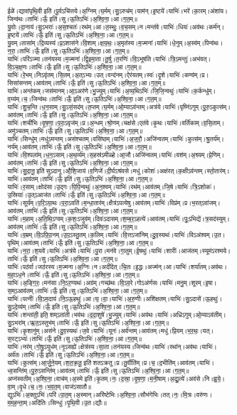 

  
ईळे॑।द्यावा॑पृथि॒वी इति॑।पू॒र्वऽचि॑त्तये।अ॒ग्निम्।घ॒र्मम्।सु॒ऽरुच॑म्।याम॑न्।इ॒ष्टये॑।याभिः॑।भरे॑।का॒रम्।अंशा॑य।जिन्व॑थः।ताभिः॑।ऊँ॒ इति॑।सु।ऊ॒तिऽभिः॑।अ॒श्वि॒ना॒।आ।ग॒त॒म्॥  
यु॒वोः।दा॒नाय॑।सु॒ऽभराः॑।अ॒स॒श्चतः॑।रथ॑म्।आ।त॒स्थुः॒।व॒च॒सम्।न।मन्त॑वे।याभिः॑।धियः॑।अव॑थः।कर्म॑न्।इ॒ष्टये॑।ताभिः॑।ऊँ॒ इति॑।सु।ऊ॒तिऽभिः॑।अ॒श्वि॒ना॒।आ।ग॒त॒म्॥  
यु॒वम्।तासा॑म्।दि॒व्यस्य॑।प्र॒ऽशास॑ने।वि॒शाम्।क्ष॒य॒थः॒।अ॒मृत॑स्य।म॒ज्मना॑।याभिः॑।धे॒नुम्।अ॒स्व॑म्।पिन्व॑थः।न॒रा॒।ताभिः॑।ऊँ॒ इति॑।सु।ऊ॒तिऽभिः॑।अ॒श्वि॒ना॒।आ।ग॒त॒म्॥  
याभिः॑।परि॑ऽज्मा।तन॑यस्य।म॒ज्मना॑।द्वि॒इमा॒ता।तू॒र्षु।त॒रणिः॑।वि॒ऽभूष॑ति।याभिः॑।त्रि॒ऽमन्तुः॑।अभ॑वत्।वि॒ऽच॒क्ष॒णः।ताभिः॑।ऊँ॒ इति॑।सु।ऊ॒तिऽभिः॑।अ॒श्वि॒ना॒।आ।ग॒त॒म्॥  
याभिः॑।रे॒भम्।निऽवृ॑तम्।सि॒तम्।अ॒त्ऽभ्यः।उत्।वन्द॑नम्।ऐर॑यतम्।स्वः॑।दृ॒शे।याभिः॑।कण्व॑म्।प्र।सिसा॑सन्तम्।आव॑तम्।ताभिः॑।ऊँ॒ इति॑।सु।ऊ॒तिऽभिः॑।अ॒श्वि॒ना॒।आ।ग॒त॒म्॥  
याभिः॑।अन्त॑कम्।जस॑मानम्।आ॒ऽअर॑णे।भु॒ज्युम्।याभिः॑।अ॒व्य॒थिऽभिः॑।जि॒जि॒न्वथुः॑।याभिः॑।क॒र्कन्धु॑म्।व॒य्य॑म्।च॒।जिन्व॑थः।ताभिः॑।ऊँ॒ इति॑।सु।ऊ॒तिऽभिः॑।अ॒श्वि॒ना॒।आ।ग॒त॒म्॥  
याभिः॑।शु॒च॒न्ति।ध॒न॒साम्।सु॒ऽसं॒सद॑म्।त॒प्तम्।घ॒र्मम्।ओ॒म्याऽव॑न्तम्।अत्र॑ये।याभिः॑।पृष्नि॑ऽगुम्।पु॒रु॒ऽकुत्स॑म्।आव॑तम्।ताभिः॑।ऊँ॒ इति॑।सु।ऊ॒तिऽभिः॑।अ॒श्वि॒ना॒।आ।ग॒त॒म्॥  
याभिः॑।शची॑भिः।वृ॒ष॒णा॒।प॒रा॒ऽवृज॑म्।प्र।अ॒न्धम्।श्रो॒णम्।चक्ष॑से।एत॑वे।कृ॒थः।याभिः॑।वर्ति॑काम्।ग्र॒सि॒ताम्।अमु॑ञ्चतम्।ताभिः॑।ऊँ॒ इति॑।सु।ऊ॒तिऽभिः॑।अ॒श्वि॒ना॒।आ।ग॒त॒म्॥  
याभिः॑।सिन्धु॑म्।मधु॑ऽमन्तम्।अस॑श्चतम्।वसि॑ष्ठम्।याभिः॑।अ॒ज॒रौ॒।अजि॑न्वतम्।याभिः॑।कुत्स॑म्।श्रु॒तर्य॑म्।नर्य॑म्।आव॑तम्।ताभिः॑।ऊँ॒ इति॑।सु।ऊ॒तिऽभिः॑।अ॒श्वि॒ना॒।आ।ग॒त॒म्॥  
याभिः॑।वि॒श्पला॑म्।ध॒न॒ऽसाम्।अ॒थ॒र्व्य॑म्।स॒हस्र॑ऽमीळ्हे।आ॒जौ।अजि॑न्वतम्।याभिः॑।वश॑म्।अ॒श्व्यम्।प्रे॒णिम्।आव॑तम्।ताभिः॑।ऊँ॒ इति॑।सु।ऊ॒तिऽभिः॑।अ॒श्वि॒ना॒।आ।ग॒त॒म्॥  
याभिः॑।सु॒दा॒नू॒ इति॑ सुऽदानू।औ॒शि॒जाय॑।व॒णिजे॑।दी॒र्घऽश्र॑वसे।मधु॑।कोशः॑।अक्ष॑रत्।क॒क्षीऽव॑न्तम्।स्तो॒तार॑म्।याभिः॑।आव॑तम्।ताभिः॑।ऊँ॒ इति॑।सु।ऊ॒तिऽभिः॑।अ॒श्वि॒ना॒।आ।ग॒त॒म्॥  
याभिः॑।र॒साम्।क्षोद॑सा।उ॒द्गः।पि॒पि॒न्वथुः॑।अ॒न॒श्वम्।याभिः॑।रथ॑म्।आव॑तम्।जि॒षे।याभिः॑।त्रि॒ऽशोकः॑।उ॒स्रियाः॑।उ॒त्ऽआज॑त।ताभिः॑।ऊँ॒ इति॑।सु।ऊ॒तिऽभिः॑।अ॒श्वि॒ना॒।आ।ग॒त॒म्॥  
याभिः॑।सूर्य॑म्।प॒रि॒ऽया॒थः।प॒रा॒ऽवति॑।म॒न्धा॒तार॑म्।क्षैत्र॑ऽपत्येषु।आव॑तम्।याभिः॑।विप्र॑म्।प्र।भ॒रत्ऽवा॑जम्।आव॑तम्।ताभिः॑।ऊँ॒ इति॑।सु।ऊ॒तिऽभिः॑।अ॒श्वि॒ना॒।आ।ग॒त॒म्॥  
याभिः॑।म॒हाम्।अ॒ति॒थि॒ऽग्वम्।क॒शः॒ऽजुव॑म्।दिवः॑ऽदासम्।श॒म्ब॒र॒ऽहत्ये॑।आव॑तम्।याभिः॑।पूः॒ऽभिद्ये॑।त्र॒सद॑स्युम्।आव॑तम्।ताभिः॑।ऊँ॒ इति॑।सु।ऊ॒तिऽभिः॑।अ॒श्वि॒ना॒।आ।ग॒त॒म्॥  
याभिः॑।व॒म्रम्।वि॒ऽपि॒पा॒नम्।उ॒प॒ऽस्तु॒तम्।क॒लिम्।याभिः॑।वि॒त्तऽजा॑निम्।दु॒व॒स्यथः॑।याभिः॑।विऽअ॑श्वम्।उ॒त।पृथि॑म्।आव॑तम्।ताभिः॑।ऊँ॒ इति॑।सु।ऊ॒तिऽभिः॑।अ॒श्वि॒ना॒।आ।ग॒त॒म्॥  
याभिः॑।न॒रा॒।श॒यवे॑।याभिः॑।अत्र॑ये।याभिः॑।पु॒रा।मन॑वे।गा॒तुम्।ई॒षथुः॑।याभिः॑।शारीः॑।आज॑तम्।स्यूम॑ऽरश्मये।ताभिः॑।ऊँ॒ इति॑।सु।ऊ॒तिऽभिः॑।अ॒श्वि॒ना॒।आ।ग॒त॒म्॥  
याभिः॑।पठ॑र्वा।जठ॑रस्य।म॒ज्मना।अ॒ग्निः।न।अदी॑देत्।चि॒तः।इ॒द्धः।अज्म॑न्।आ।याभिः॑।शर्या॑तम्।अव॑थः।म॒हा॒ऽध॒ने।ताभिः॑।ऊँ॒ इति॑।सु।ऊ॒तिऽभिः॑।अ॒श्वि॒ना॒।आ।ग॒त॒म्॥  
याभिः॑।अ॒ङ्गि॒रः॒।मन॑सा।नि॒ऽर॒ण्यथः॑।अग्र॑म्।गच्छ॑थः।वि॒ऽव॒रे।गोऽअ॑र्णसः।याभिः॑।मनु॒म्।शूरम्।इ॒षा।स॒म्ऽआव॑तम्।ताभिः॑।ऊँ॒ इति॑।सु।ऊ॒तिऽभिः॑।अ॒श्वि॒ना॒।आ।ग॒त॒म्॥  
याभिः॑।पत्नीः॑।वि॒ऽम॒दाय॑।नि॒ऽऊ॒हथुः॑।आ।घ॒।वा॒।याभिः॑।अ॒रु॒णीः।अशि॑क्षतम्।याभिः॑।सु॒ऽदासे॑।ऊ॒हथुः॑।सु॒ऽदे॒व्य॑म्।ताभिः॑।ऊँ॒ इति॑।सु।ऊ॒तिऽभिः॑।अ॒श्वि॒ना॒।आ।ग॒त॒म्॥  
याभिः॑।शन्ता॑ती॒ इति॒ शम्ऽता॑ती।भव॑थः।द॒दा॒शुषे॑।भु॒ज्युम्।याभिः॑।अव॑थः।याभिः॑।अध्रि॑ऽगुम्।ओ॒म्याऽव॑तीम्।सु॒ऽभरा॑म्।ऋ॒त॒ऽस्तुभ॑म्।ताभिः॑।ऊँ॒ इति॑।सु।ऊ॒तिऽभिः॑।अ॒श्वि॒ना॒।आ।ग॒त॒म्॥  
याभिः॑।कृ॒शानु॑म्।अस॑ने।दु॒व॒स्यथः॑।ज॒वे।याभिः॑।यूनः॑।अर्व॑न्तम्।आव॑तम्।मधु॑।प्रि॒यम्।भ॒र॒थः॒।यत्।स॒रट्ऽभ्यः॑।ताभिः॑।ऊँ॒ इति॑।सु।ऊ॒तिऽभिः॑।अ॒श्वि॒ना॒।आ।ग॒त॒म्॥  
याभिः॑।नर॑म्।गो॒षु॒ऽयुध॑म्।नृ॒ऽसह्ये॑।क्षेत्र॑स्य।सा॒ता।तन॑यस्य।जिन्व॑थः।याभिः॑।रथा॑न्।अव॑थः।याभिः॑।अर्व॑तः।ताभिः॑।ऊँ॒ इति॑।सु।ऊ॒तिऽभिः॑।अ॒श्वि॒ना॒।आ।ग॒त॒म्॥  
याभिः॑।कुत्स॑म्।आ॒र्जु॒ने॒यम्।श॒त॒क्र॒तू॒ इति॑ शतऽक्रतू।प्र।तु॒र्वीति॑म्।प्र।च॒।द॒भीति॑म्।आव॑तम्।याभिः॑।ध्व॒सन्ति॑म्।पु॒रु॒ऽसन्ति॑म्।आव॑तम्।ताभिः॑।ऊँ॒ इति॑।सु।ऊ॒तिऽभिः॑।अ॒श्वि॒ना॒।आ।ग॒त॒म्॥  
अप्न॑स्वतीम्।अ॒श्वि॒ना॒।वाच॑म्।अ॒स्मे इति॑।कृ॒तम्।नः॒।द॒स्रा॒।वृ॒ष॒णा॒।म॒नी॒षाम्।अ॒द्यू॒त्ये॑।अव॑से।नि।ह्व॒ये॒।वा॒म्।वृ॒धे।च॒।नः॒।भ॒व॒त॒म्।वाज॑ऽसातौ॥  
द्युऽभिः॑।अ॒क्तुऽभिः॑।परि॑।पा॒त॒म्।अ॒स्मान्।अरि॑ष्टेभिः।अ॒श्वि॒ना॒।सौभ॑गेभिः।तत्।नः॒।मि॒त्रः।वरु॑णः।म॒म॒ह॒न्ता॒म्।अदि॑तिः।सिन्धुः॑।पृ॒थि॒वी।उ॒त।द्यौः॥  
